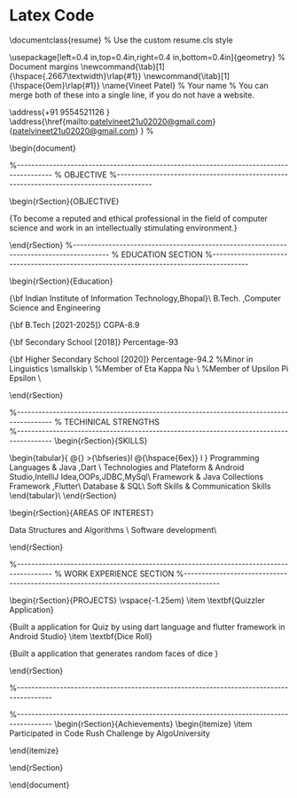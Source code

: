 # Latex Code


\documentclass{resume} % Use the custom resume.cls style

\usepackage[left=0.4 in,top=0.4in,right=0.4 in,bottom=0.4in]{geometry} % Document margins
\newcommand{\tab}[1]{\hspace{.2667\textwidth}\rlap{#1}} 
\newcommand{\itab}[1]{\hspace{0em}\rlap{#1}}
\name{Vineet Patel} % Your name
% You can merge both of these into a single line, if you do not have a website.

\address{+91 9554521126 } 
\address{\href{mailto:patelvineet21u02020@gmail.com}{patelvineet21u02020@gmail.com} }  %

\begin{document}

%----------------------------------------------------------------------------------------
%	OBJECTIVE
%----------------------------------------------------------------------------------------

\begin{rSection}{OBJECTIVE}

{To become a reputed and ethical professional in the field of computer science and
work in an   intellectually     stimulating     environment.}


\end{rSection}
%----------------------------------------------------------------------------------------
%	EDUCATION SECTION
%----------------------------------------------------------------------------------------

\begin{rSection}{Education}

{\bf Indian Institute of Information Technology,Bhopal}\\
B.Tech. ,Computer Science and Engineering





{\bf B.Tech [2021-2025]} CGPA-8.9 


{\bf Secondary School [2018]} Percentage-93 


{\bf Higher Secondary School [2020]} Percentage-94.2
%Minor in Linguistics \smallskip \\
%Member of Eta Kappa Nu \\
%Member of Upsilon Pi Epsilon \\


\end{rSection}

%----------------------------------------------------------------------------------------
% TECHINICAL STRENGTHS	
%----------------------------------------------------------------------------------------
\begin{rSection}{SKILLS}

\begin{tabular}{ @{} >{\bfseries}l @{\hspace{6ex}} l }
Programming Languages & Java ,Dart
\\
Technologies and Plateform & Android Studio,IntelliJ Idea,OOPs,JDBC,MySql\\
Framework & Java Collections Framework ,Flutter\\
Database & SQL\\
Soft Skills & Communication Skills
\end{tabular}\\
\end{rSection}


\begin{rSection}{AREAS OF INTEREST}


Data Structures and Algorithms
\\
Software development\\

\end{rSection}



%----------------------------------------------------------------------------------------
%	WORK EXPERIENCE SECTION
%----------------------------------------------------------------------------------------

\begin{rSection}{PROJECTS}
\vspace{-1.25em}
\item \textbf{Quizzler Application}
 
 {Built a  application for Quiz  by using dart language and flutter framework in Android Studio}
\item \textbf{Dice Roll} 

{Built a application that generates random faces of dice }

\end{rSection} 

%----------------------------------------------------------------------------------------


%----------------------------------------------------------------------------------------
\begin{rSection}{Achievements} 
\begin{itemize}
    \item Participated in Code Rush Challenge by AlgoUniversity 
    
\end{itemize}


\end{rSection}


\end{document}
